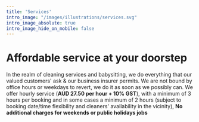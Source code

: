 ```yaml
---
title: 'Services'
intro_image: "/images/illustrations/services.svg"
intro_image_absolute: true
intro_image_hide_on_mobile: false
---
```


# Affordable service at your doorstep

In the realm of cleaning services and babysitting, we do everything 
that our valued customers' ask & our business insurer permits.
We are not bound by office hours or weekdays to revert, we do it as soon as we possibly can. We offer hourly service  (**AUD 27.50 per hour + 10% GST**),
with a minimum of 3 hours per booking and in some cases a minimum of 2 hours (subject to booking date/time flexibility and cleaners' availability in the vicinity),
**No additional charges for weekends or public holidays jobs**